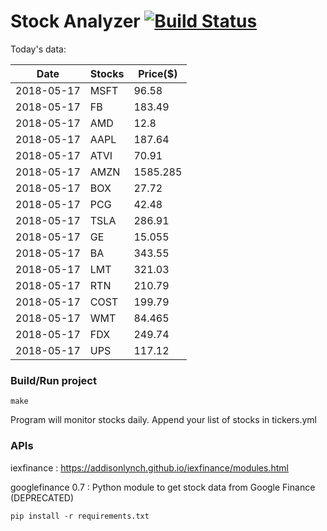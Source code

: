 # Stock Analyzer [![Build Status](https://travis-ci.org/ogoyal/StockAnalyzer.svg?branch=master)](https://travis-ci.org/ogoyal/StockAnalyzer)

Today's data:

| Date| Stocks| Price($) | 
| --- | --- | ---  | 
| 2018-05-17| MSFT| 96.58 | 
| 2018-05-17| FB| 183.49 | 
| 2018-05-17| AMD| 12.8 | 
| 2018-05-17| AAPL| 187.64 | 
| 2018-05-17| ATVI| 70.91 | 
| 2018-05-17| AMZN| 1585.285 | 
| 2018-05-17| BOX| 27.72 | 
| 2018-05-17| PCG| 42.48 | 
| 2018-05-17| TSLA| 286.91 | 
| 2018-05-17| GE| 15.055 | 
| 2018-05-17| BA| 343.55 | 
| 2018-05-17| LMT| 321.03 | 
| 2018-05-17| RTN| 210.79 | 
| 2018-05-17| COST| 199.79 | 
| 2018-05-17| WMT| 84.465 | 
| 2018-05-17| FDX| 249.74 | 
| 2018-05-17| UPS| 117.12 | 

### Build/Run project

```
make
```

Program will monitor stocks daily. Append your list of stocks in tickers.yml

### APIs
iexfinance : https://addisonlynch.github.io/iexfinance/modules.html

googlefinance 0.7 : Python module to get stock data from Google Finance (DEPRECATED)

```
pip install -r requirements.txt
```
